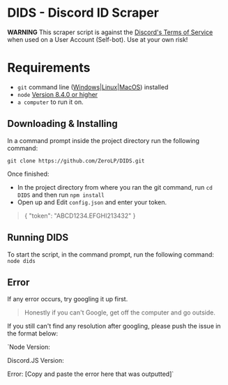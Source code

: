 # DIDS - Discord ID Scraper
**WARNING**
This scraper script is against the [Discord's Terms of Service](https://discordapp.com/terms) when used on a User Account (Self-bot).
Use at your own risk!


# Requirements
 - `git`  command line ([Windows](https://git-scm.com/download/win)|[Linux](https://git-scm.com/book/en/v2/Getting-Started-Installing-Git)|[MacOS](https://git-scm.com/download/mac)) installed
-   `node`  [Version 8.4.0 or higher](https://nodejs.org/)
-   `a computer`  to run it on. 

## Downloading & Installing
In a command prompt inside the project directory run the following command:

`git clone https://github.com/ZeroLP/DIDS.git`

Once finished:
-   In the project directory from where you ran the git command, run  `cd DIDS`  and then run  `npm install`
-   Open up and Edit  `config.json`  and enter your token.

> {
>       "token": "ABCD1234.EFGHI213432"
>     }

## Running DIDS

To start the script, in the command prompt, run the following command:  `node dids`

## Error
If any error occurs, try googling it up first.

> Honestly if you can't Google, get off the computer and go outside.

If you still can't find any resolution after googling, please push the issue in the format below:

`Node Version:

Discord.JS Version:

Error: [Copy and paste the error here that was outputted]`
